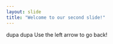 ```yaml
---
layout: slide
title: "Welcome to our second slide!"
---
```

dupa dupa
Use the left arrow to go back!
